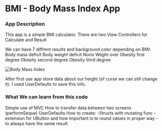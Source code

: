 # BMI - Body Mass Index App

### App Description
This app is a simple BMI calculator.
There are two View Controllers for Calculate and Result

We can have 7 diffrent results and background color depending on BMI:
Body mass deficit
Body weight deficit
Norm
Weght over
Obesity first degree
Obesity second degree
Obesity third degree

![Body Mass Index](https://user-images.githubusercontent.com/73897166/133259007-4b5db93b-e927-4e24-877d-c18290a91ac4.png)

After first use app store data about our height (of curse we can still change it). 
I used UserDefaults to save this info.

### What We can learn from this code
Simple use of MVC
How to transfer data between two screens (performSeque)
UserDefaults
How to create: 
-Structs with mutating func
-extension for UButton
and how important is to round values in proper way - to always have the same result

